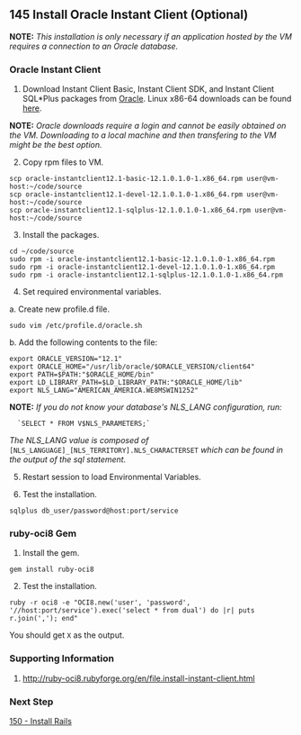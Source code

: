 ## 145 Install Oracle Instant Client (Optional)
**NOTE:** *This installation is only necessary if an application hosted by the VM requires a connection to an Oracle database.*

### Oracle Instant Client

1. Download Instant Client Basic, Instant Client SDK, and Instant Client SQL*Plus packages from [Oracle](http://www.oracle.com/technetwork/database/features/instant-client/index-100365.html). Linux x86-64 downloads can be found [here](http://www.oracle.com/technetwork/topics/linuxx86-64soft-092277.html).

**NOTE:** *Oracle downloads require a login and cannot be easily obtained on the VM. Downloading to a local machine and then transfering to the VM might be the best option.*

2. Copy rpm files to VM.

```
scp oracle-instantclient12.1-basic-12.1.0.1.0-1.x86_64.rpm user@vm-host:~/code/source
scp oracle-instantclient12.1-devel-12.1.0.1.0-1.x86_64.rpm user@vm-host:~/code/source
scp oracle-instantclient12.1-sqlplus-12.1.0.1.0-1.x86_64.rpm user@vm-host:~/code/source
```

3. Install the packages.
    
```
cd ~/code/source
sudo rpm -i oracle-instantclient12.1-basic-12.1.0.1.0-1.x86_64.rpm 
sudo rpm -i oracle-instantclient12.1-devel-12.1.0.1.0-1.x86_64.rpm
sudo rpm -i oracle-instantclient12.1-sqlplus-12.1.0.1.0-1.x86_64.rpm
```

4. Set required environmental variables.

  a. Create new profile.d file.

  ```
  sudo vim /etc/profile.d/oracle.sh
  ```

  b. Add the following contents to the file:
  
  ```      
  export ORACLE_VERSION="12.1"
  export ORACLE_HOME="/usr/lib/oracle/$ORACLE_VERSION/client64"
  export PATH=$PATH:"$ORACLE_HOME/bin"
  export LD_LIBRARY_PATH=$LD_LIBRARY_PATH:"$ORACLE_HOME/lib"
  export NLS_LANG="AMERICAN_AMERICA.WE8MSWIN1252"
  ```

  **NOTE:** *If you do not know your database's NLS_LANG configuration, run:*
  
      `SELECT * FROM V$NLS_PARAMETERS;` 

  *The NLS_LANG value is composed of*
      `[NLS_LANGUAGE]_[NLS_TERRITORY].NLS_CHARACTERSET` 
  *which can be found in the output of the sql statement.* 

5. Restart session to load Environmental Variables.

6. Test the installation.

```
sqlplus db_user/password@host:port/service
```

### ruby-oci8 Gem

1. Install the gem.

```
gem install ruby-oci8
```

2. Test the installation.

```
ruby -r oci8 -e "OCI8.new('user', 'password', '//host:port/service').exec('select * from dual') do |r| puts r.join(','); end"
```

You should get `X` as the output.

### Supporting Information
1. http://ruby-oci8.rubyforge.org/en/file.install-instant-client.html

### Next Step

[150 - Install Rails](https://github.com/sleepepi/sleepepi/tree/master/virtual-machines/150-install-rails.md)
